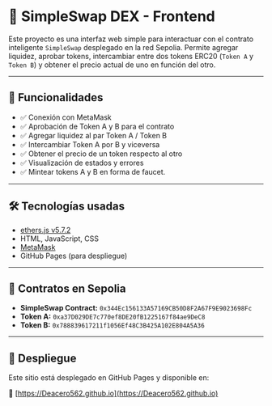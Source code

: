# 🦄 SimpleSwap DEX - Frontend

Este proyecto es una interfaz web simple para interactuar con el contrato inteligente `SimpleSwap` desplegado en la red Sepolia. Permite agregar liquidez, aprobar tokens, intercambiar entre dos tokens ERC20 (`Token A` y `Token B`) y obtener el precio actual de uno en función del otro.

---

## 🔧 Funcionalidades

- ✅ Conexión con MetaMask
- ✅ Aprobación de Token A y B para el contrato
- ✅ Agregar liquidez al par Token A / Token B
- ✅ Intercambiar Token A por B y viceversa
- ✅ Obtener el precio de un token respecto al otro
- ✅ Visualización de estados y errores
- ✅ Mintear tokens A y B en forma de faucet.

---

## 🛠️ Tecnologías usadas

- [ethers.js v5.7.2](https://docs.ethers.io/v5/)
- HTML, JavaScript, CSS
- [MetaMask](https://metamask.io/)
- GitHub Pages (para despliegue)

---

## 🔗 Contratos en Sepolia

- **SimpleSwap Contract:** `0x344Ec156133A57169CB50D8F2A67F9E9023698Fc`
- **Token A:** `0xa37D029DE7c770ef8DE20fB1225167f84ae9DeC8`
- **Token B:** `0x788839617211f1056Ef48C3B425A102E804A5A36`

---

## 🚀 Despliegue

Este sitio está desplegado en GitHub Pages y disponible en:

📍 [https://Deacero562.github.io](https://Deacero562.github.io)

